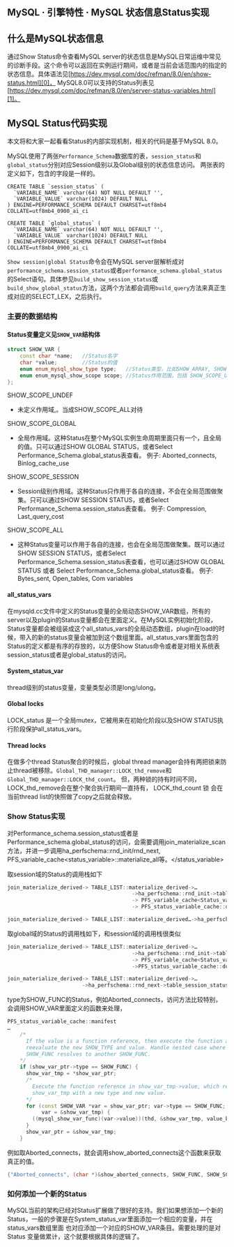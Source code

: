 ## MySQL · 引擎特性 · MySQL 状态信息Status实现


    
## 什么是MySQL状态信息


通过Show Status命令查看MySQL server的状态信息是MySQL日常运维中常见的诊断手段。这个命令可以返回在实例运行期间，或者是当前会话范围内的指定的状态信息。具体语法见[https://dev.mysql.com/doc/refman/8.0/en/show-status.html][0]，
MySQL8.0可以支持的Status列表见 [https://dev.mysql.com/doc/refman/8.0/en/server-status-variables.html][1]。  

## MySQL Status代码实现

本文将和大家一起看看Status的内部实现机制，相关的代码是基于MySQL 8.0。  


MySQL使用了两张`Performance_Schema`数据库的表，`session_status`和`global_status`分别对应Session级别以及Global级别的状态信息访问。
两张表的定义如下，包含的字段是一样的。  

```LANG
CREATE TABLE `session_status` (
  `VARIABLE_NAME` varchar(64) NOT NULL DEFAULT '',
  `VARIABLE_VALUE` varchar(1024) DEFAULT NULL
) ENGINE=PERFORMANCE_SCHEMA DEFAULT CHARSET=utf8mb4 COLLATE=utf8mb4_0900_ai_ci

CREATE TABLE `global_status` (
  `VARIABLE_NAME` varchar(64) NOT NULL DEFAULT '',
  `VARIABLE_VALUE` varchar(1024) DEFAULT NULL
) ENGINE=PERFORMANCE_SCHEMA DEFAULT CHARSET=utf8mb4 COLLATE=utf8mb4_0900_ai_ci

```

`Show session|global Status`命令会在MySQL server层解析成对`performance_schema.session_status`或者`performance_schema.global_status`的Select语句。具体参见`build_show_session_status`或`build_show_global_status`方法，这两个方法都会调用`build_query`方法来真正生成对应的SELECT_LEX，之后执行。  

### 主要的数据结构

#### Status变量定义见`SHOW_VAR`结构体

```cpp
struct SHOW_VAR {
    const char *name;   //Status名字
    char *value;        //Status的值
    enum enum_mysql_show_type type;   //Status类型，比如SHOW_ARRAY, SHOW_LONGLONG，不同的类型Status处理的方法不同
    enum enum_mysql_show_scope scope; //Status作用范围，包括 SHOW_SCOPE_UNDEF，SHOW_SCOPE_GLOBAL， SHOW_SCOPE_SESSION和SHOW_SCOPE_ALL
};

```

SHOW_SCOPE_UNDEF  

* 未定义作用域,。当成SHOW_SCOPE_ALL对待



SHOW_SCOPE_GLOBAL  

* 全局作用域。这种Status在整个MySQL实例生命周期里面只有一个，且全局的值。只可以通过SHOW GLOBAL STATUS，或者Select
Performance_Schema.global_status表查看。
例子: Aborted_connects, Binlog_cache_use



SHOW_SCOPE_SESSION  

* Session级别作用域。这种Status只作用于各自的连接，不会在全局范围做聚集。只可以通过SHOW SESSION STATUS，或者Select Performance_Schema.session_status表查看。
例子: Compression, Last_query_cost



SHOW_SCOPE_ALL  

* 这种Status变量可以作用于各自的连接，也会在全局范围做聚集。既可以通过SHOW SESSION STATUS，或者Select Performance_Schema.session_status表查看，也可以通过SHOW GLOBAL STATUS 或者 Select Performance_Schema.global_status查看。
例子: Bytes_sent, Open_tables, Com variables


#### all_status_vars


在mysqld.cc文件中定义的Status变量的全局动态SHOW_VAR数组，所有的server以及plugin的Status变量都会在里面定义。在MySQL实例初始化阶段，Status变量都会被组装成这个all_status_vars的全局动态数组，plugin在load的时候，带入的新的status变量会被加到这个数组里面。all_status_vars里面包含的Status的定义都是有序的存放的，以方便Show Status命令或者是对相关系统表session_status或者是global_status的访问。  

#### System_status_var

thread级别的status变量，变量类型必须是long/ulong。  

#### Global locks


LOCK_status 是一个全局mutex，它被用来在初始化阶段以及SHOW STATUS执行阶段保护all_status_vars。  

#### Thread locks


在做多个thread Status聚合的时候后，global thread manager会持有两把锁来防止thread被移除。`Global_THD_manager::LOCK_thd_remove`和`Global_THD_manager::LOCK_thd_count`。  但，两种锁的持有时间不同，LOCK_thd_remove会在整个聚合执行期间一直持有， LOCK_thd_count 锁
会在当前thread list的快照做了copy之后就会释放。  

### Show Status实现

对Performance_schema.session_status或者是Performance_schema.global_status的访问，会需要调用join_materialize_scan方法，并进一步调用ha_perfschema::rnd_init/rnd_next, PFS_variable_cache<status_variable>::materialize_all等。</status_variable>  


取session域的Status的调用栈如下  

```cpp
join_materialize_derived-> TABLE_LIST::materialize_derived->…
                                        ->ha_perfschema::rnd_init->table_session_status::rnd_init
                                        -> PFS_variable_cache<Status_variable>::materialize_all   //Materialize output status
                                        -> PFS_status_variable_cache::do_materialize_all->PFS_status_variable_cache::manifest

join_materialize_derived-> TABLE_LIST::materialize_derived…->ha_perfschema::rnd_next->table_session_status::rnd_next //访问所有的status，做过滤

```

取global域的Status的调用栈如下，和session域的调用栈很类似  

```cpp
join_materialize_derived-> TABLE_LIST::materialize_derived->…
                                        ->ha_perfschema::rnd_init->table_session_status::rnd_init
                                        -> PFS_variable_cache<Status_variable>::materialize_all   //Materialize output status
                                        ->PFS_status_variable_cache::do_materialize_all->PFS_status_variable_cache::manifest

join_materialize_derived-> TABLE_LIST::materialize_derived->…
                        ->ha_perfschema::rnd_next->table_session_status::rnd_next

```

type为SHOW_FUNC的Status，例如Aborted_connects，访问方法比较特别，会调用SHOW_VAR里面定义的函数来处理，  

```cpp
PFS_status_variable_cache::manifest
…
    /*   
      If the value is a function reference, then execute the function and
      reevaluate the new SHOW_TYPE and value. Handle nested case where
      SHOW_FUNC resolves to another SHOW_FUNC.
    */
    if (show_var_ptr->type == SHOW_FUNC) {
      show_var_tmp = *show_var_ptr;
      /*   
        Execute the function reference in show_var_tmp->value, which returns
        show_var_tmp with a new type and new value.
      */
      for (const SHOW_VAR *var = show_var_ptr; var->type == SHOW_FUNC;
           var = &show_var_tmp) {
        ((mysql_show_var_func)(var->value))(thd, &show_var_tmp, value_buf.data);  //调用指定的函数，函数名在status_vars数组里定义
      }    
      show_var_ptr = &show_var_tmp;
    }    


```

例如取Aborted_connects，就会调用show_aborted_connects这个函数来获取真正的值。  

```cpp
{"Aborted_connects", (char *)&show_aborted_connects, SHOW_FUNC, SHOW_SCOPE_GLOBAL},

```
### 如何添加一个新的Status


MySQL当前的架构已经对Status扩展做了很好的支持。我们如果想添加一个新的Status，一般的步骤是在System_status_var里面添加一个相应的变量，并在status_vars数组里面
也对应添加一个对应的SHOW_VAR条目。需要处理的是对Status 变量做累计，这个就要根据具体的逻辑了。  


[0]: https://dev.mysql.com/doc/refman/8.0/en/show-status.html
[1]: https://dev.mysql.com/doc/refman/8.0/en/server-status-variables.html